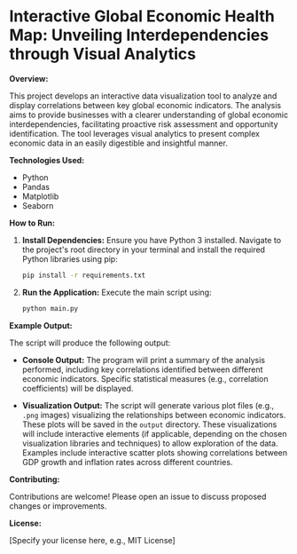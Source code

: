 # Interactive Global Economic Health Map: Unveiling Interdependencies through Visual Analytics

**Overview:**

This project develops an interactive data visualization tool to analyze and display correlations between key global economic indicators.  The analysis aims to provide businesses with a clearer understanding of global economic interdependencies, facilitating proactive risk assessment and opportunity identification.  The tool leverages visual analytics to present complex economic data in an easily digestible and insightful manner.


**Technologies Used:**

* Python
* Pandas
* Matplotlib
* Seaborn


**How to Run:**

1. **Install Dependencies:**  Ensure you have Python 3 installed. Navigate to the project's root directory in your terminal and install the required Python libraries using pip:

   ```bash
   pip install -r requirements.txt
   ```

2. **Run the Application:** Execute the main script using:

   ```bash
   python main.py
   ```


**Example Output:**

The script will produce the following output:

* **Console Output:**  The program will print a summary of the analysis performed, including key correlations identified between different economic indicators.  Specific statistical measures (e.g., correlation coefficients) will be displayed.

* **Visualization Output:**  The script will generate various plot files (e.g., `.png` images) visualizing the relationships between economic indicators. These plots will be saved in the `output` directory.  These visualizations will include interactive elements (if applicable, depending on the chosen visualization libraries and techniques) to allow exploration of the data.  Examples include interactive scatter plots showing correlations between GDP growth and inflation rates across different countries.


**Contributing:**

Contributions are welcome! Please open an issue to discuss proposed changes or improvements.


**License:**

[Specify your license here, e.g., MIT License]
